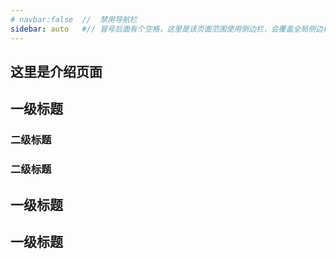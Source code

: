 ```yaml
---
# navbar:false  //  禁用导航栏
sidebar: auto   #// 冒号后面有个空格，这里是该页面范围使用侧边栏，会覆盖全局侧边栏
---
```


## 这里是介绍页面

## 一级标题
### 二级标题
### 二级标题

## 一级标题
## 一级标题